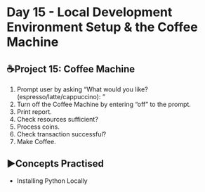 # Day 15 - Local Development Environment Setup & the Coffee Machine

## ☕Project 15: Coffee Machine
1. Prompt user by asking “What would you like? (espresso/latte/cappuccino):​ ” 
2. Turn off the Coffee Machine by entering “off​” to the prompt. 
3. Print report. 
4. Check resources sufficient? 
5. Process coins. 
6. Check transaction successful? 
7. Make Coffee. 

## ▶️Concepts Practised
- Installing Python Locally

